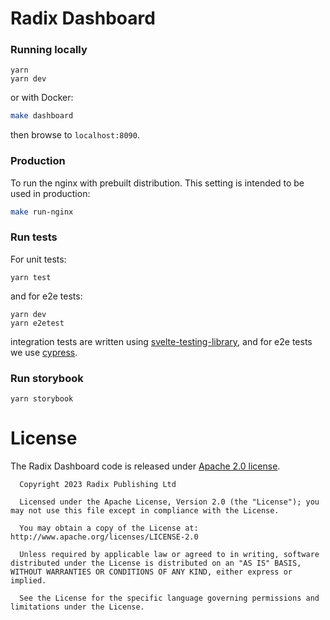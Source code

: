 # Radix Dashboard

### Running locally

```
yarn
yarn dev
```

or with Docker:

```bash
make dashboard
```

then browse to `localhost:8090`.

### Production

To run the nginx with prebuilt distribution. This setting is intended to be used in production:

```bash
make run-nginx
```

### Run tests

For unit tests:

```
yarn test
```

and for e2e tests:

```
yarn dev
yarn e2etest
```

integration tests are written using [svelte-testing-library](https://github.com/testing-library/svelte-testing-library), and for e2e tests we use [cypress](https://www.cypress.io/).

### Run storybook

```
yarn storybook
```

# License

The Radix Dashboard code is released under [Apache 2.0 license](LICENSE).

      Copyright 2023 Radix Publishing Ltd

      Licensed under the Apache License, Version 2.0 (the "License"); you may not use this file except in compliance with the License.

      You may obtain a copy of the License at: http://www.apache.org/licenses/LICENSE-2.0

      Unless required by applicable law or agreed to in writing, software distributed under the License is distributed on an "AS IS" BASIS, WITHOUT WARRANTIES OR CONDITIONS OF ANY KIND, either express or implied.

      See the License for the specific language governing permissions and limitations under the License.
